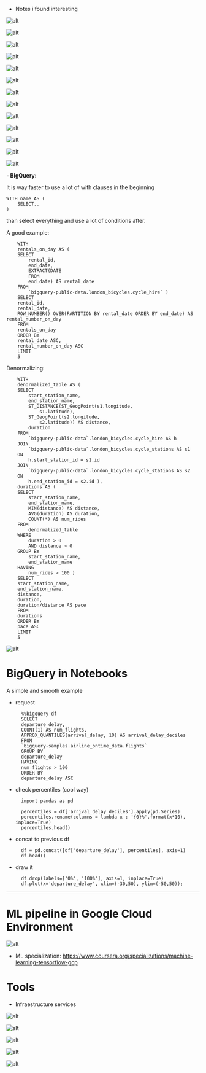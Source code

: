- Notes i found interesting

![alt](pics/elt_tools.png " ")

![alt](pics/etl_pipeline_dataflow.png " ")

![alt](pics/etl_sketch.png " ")

![alt](pics/dataflow_read_from.png " ")

![alt](pics/streaming_data_processing.png " ")

![alt](pics/streaming_pros.png " ")

![alt](pics/pub-sub.png " ")

![alt](pics/pub-sub_pipeline.png " ")

![alt](pics/pub-sub_publish-subscribe.png " ")

![alt](pics/pub-sub_pull-push.png " ")

![alt](pics/cloud_dataflow_windowing.png " ")

![alt](pics/bigtable_uses.png " ")


![alt](pics/bigtable_performance.png " ")

**- BigQuery:**

It is way faster to use a lot of with clauses in the beginning

    WITH name AS (
        SELECT..
    )

than select everything and use a lot of conditions after.

A good example:

        WITH
        rentals_on_day AS (
        SELECT
            rental_id,
            end_date,
            EXTRACT(DATE
            FROM
            end_date) AS rental_date
        FROM
            `bigquery-public-data.london_bicycles.cycle_hire` )
        SELECT
        rental_id,
        rental_date,
        ROW_NUMBER() OVER(PARTITION BY rental_date ORDER BY end_date) AS rental_number_on_day
        FROM
        rentals_on_day
        ORDER BY
        rental_date ASC,
        rental_number_on_day ASC
        LIMIT
        5

Denormalizing:

        WITH
        denormalized_table AS (
        SELECT
            start_station_name,
            end_station_name,
            ST_DISTANCE(ST_GeogPoint(s1.longitude,
                s1.latitude),
            ST_GeogPoint(s2.longitude,
                s2.latitude)) AS distance,
            duration
        FROM
            `bigquery-public-data`.london_bicycles.cycle_hire AS h
        JOIN
            `bigquery-public-data`.london_bicycles.cycle_stations AS s1
        ON
            h.start_station_id = s1.id
        JOIN
            `bigquery-public-data`.london_bicycles.cycle_stations AS s2
        ON
            h.end_station_id = s2.id ),
        durations AS (
        SELECT
            start_station_name,
            end_station_name,
            MIN(distance) AS distance,
            AVG(duration) AS duration,
            COUNT(*) AS num_rides
        FROM
            denormalized_table
        WHERE
            duration > 0
            AND distance > 0
        GROUP BY
            start_station_name,
            end_station_name
        HAVING
            num_rides > 100 )
        SELECT
        start_station_name,
        end_station_name,
        distance,
        duration,
        duration/distance AS pace
        FROM
        durations
        ORDER BY
        pace ASC
        LIMIT
        5

![alt](pics/bigquery_improvements.png " ")

# BigQuery in Notebooks

A simple and smooth example

- request

        %%bigquery df
        SELECT
        departure_delay,
        COUNT(1) AS num_flights,
        APPROX_QUANTILES(arrival_delay, 10) AS arrival_delay_deciles
        FROM
        `bigquery-samples.airline_ontime_data.flights`
        GROUP BY
        departure_delay
        HAVING
        num_flights > 100
        ORDER BY
        departure_delay ASC


- check percentiles (cool way)

        import pandas as pd

        percentiles = df['arrival_delay_deciles'].apply(pd.Series)
        percentiles.rename(columns = lambda x : '{0}%'.format(x*10), inplace=True)
        percentiles.head()

- concat to previous df

        df = pd.concat([df['departure_delay'], percentiles], axis=1)
        df.head()

- draw it

        df.drop(labels=['0%', '100%'], axis=1, inplace=True)
        df.plot(x='departure_delay', xlim=(-30,50), ylim=(-50,50));

------------------------------------------

# ML pipeline in Google Cloud Environment 

![alt](pics/ml_pipeline.png " ")

- ML specialization:
https://www.coursera.org/specializations/machine-learning-tensorflow-gcp

# Tools

- Infraestructure services

![alt](pics/infraestructure_services.png " ")

![alt](pics/data_in.png " ")

![alt](pics/storage_options.png " ")

![alt](pics/storage_options2.png " ")

![alt](pics/data_processing.png " ")